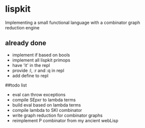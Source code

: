 # lispkit
Implementing a small functional language with a combinator graph reduction engine

## already done
- implement if based on bools 
- implement all lispkit primops
- have 'it' in the repl
- provide :l, :r and :q in repl
- add define to repl

##todo list
- eval can throw exceptions
- compile SEpxr to lambda terms
- build eval based on lambda terms
- compile lambda to SKI combinator
- write graph reduction for combinator graphs
- reimplement P combinator from my ancient webLisp